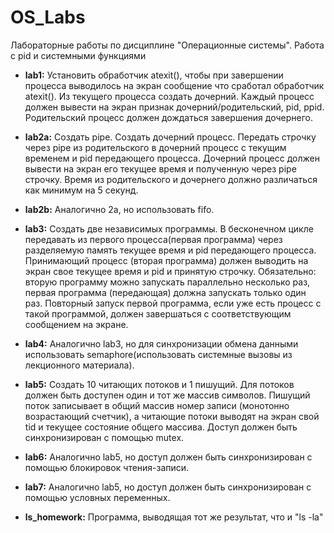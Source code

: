 # OS_Labs
Лабораторные работы по дисциплине "Операционные системы". Работа с pid и системными функциями
+ **lab1:** Установить обработчик atexit(), чтобы при завершении процесса выводилось на экран сообщение что сработал обработчик atexit(). Из текущего процесса создать дочерний. Каждый процесс должен вывести на экран признак дочерний/родительский, pid, ppid. Родительский процесс должен дождаться завершения дочернего.

+ **lab2a:** Создать pipe. Создать дочерний процесс. Передать строчку через pipe из родительского в дочерний процесс с текущим временем и pid передающего процесса. Дочерний процесс должен вывести на экран его текущее время и полученную через pipe строчку. Время из родительского и дочернего должно различаться как минимум на 5 секунд.

+ **lab2b:** Аналогично 2а, но использовать fifo.

+ **lab3:** Создать две независимых программы. В бесконечном цикле передавать из первого процесса(первая программа) через разделяемую память текущее время и pid передающего процесса. Принимающий процесс (вторая программа) должен выводить на экран свое текущее время и pid и принятую строчку. Обязательно: вторую программу можно запускать параллельно несколько раз, первая программа (передающая) должна запускать только один раз. Повторный запуск первой программа, если уже есть процесс с такой программой, должен завершаться с соответствующим сообщением на экране.

+ **lab4:** Аналогично lab3, но для синхронизации обмена данными использовать semaphore(использовать системные вызовы из лекционного материала).

+ **lab5:** Создать 10 читающих потоков и 1 пишущий. Для потоков должен быть доступен один и тот же массив символов. Пишущий поток записывает в общий массив номер записи (монотонно возрастающий счетчик), а читающие потоки выводят на экран свой tid и текущее состояние общего массива. Доступ должен быть синхронизирован с помощью mutex.

+ **lab6:** Аналогично lab5, но доступ должен быть синхронизирован с помощью блокировок чтения-записи.

+ **lab7:** Аналогично lab5, но доступ должен быть синхронизирован с помощью условных переменных.

+ **ls_homework:** Программа, выводящая тот же результат, что и "ls -la"
